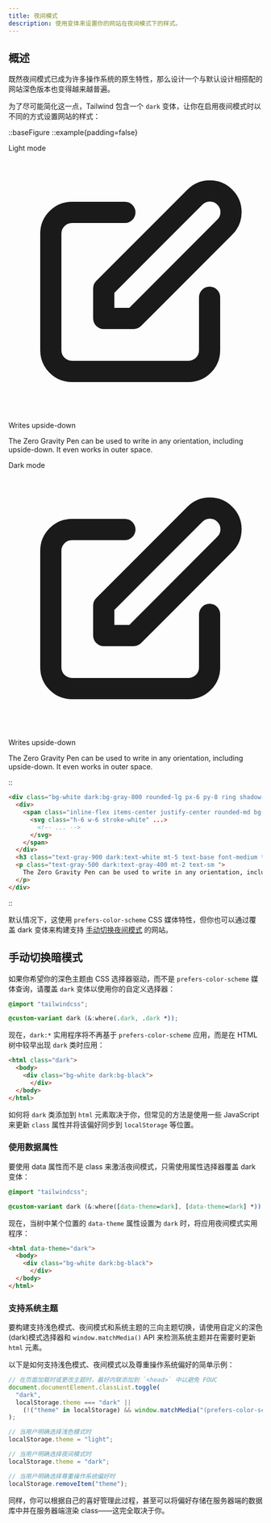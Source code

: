 ```yaml
---
title: 夜间模式
description: 使用变体来设置你的网站在夜间模式下的样式。
---
```


## 概述

既然夜间模式已成为许多操作系统的原生特性，那么设计一个与默认设计相搭配的网站深色版本也变得越来越普遍。

为了尽可能简化这一点，Tailwind 包含一个 `dark` 变体，让你在启用夜间模式时以不同的方式设置网站的样式：

::baseFigure
::example{padding=false}
<div class="grid grid-cols-1 sm:grid-cols-2">
  <div class="p-8 pt-7">
    <p class="mb-2 text-sm font-medium text-gray-500">Light mode</p>
    <div class="rounded-lg bg-white px-6 py-8 shadow-xl ring ring-gray-900/5">
      <div>
        <span class="inline-flex items-center justify-center rounded-md bg-indigo-500 p-2 shadow-lg">
          <svg
            class="h-6 w-6 text-white"
            xmlns="http://www.w3.org/2000/svg"
            fill="none"
            viewBox="0 0 24 24"
            stroke="currentColor"
            aria-hidden="true"
          >
            <path
              stroke-linecap="round"
              stroke-linejoin="round"
              stroke-width="2"
              d="M11 5H6a2 2 0 00-2 2v11a2 2 0 002 2h11a2 2 0 002-2v-5m-1.414-9.414a2 2 0 112.828 2.828L11.828 15H9v-2.828l8.586-8.586z"
            />
          </svg>
        </span>
      </div>
      <p class="mt-5 text-base font-medium tracking-tight text-gray-900">Writes upside-down</p>
      <p class="mt-2 text-sm text-gray-500">
        The Zero Gravity Pen can be used to write in any orientation, including upside-down. It even works in outer space.
      </p>
    </div>
  </div>
  <div class="bg-gray-900 p-8 pt-7">
    <p class="mb-2 text-sm font-medium text-gray-400">Dark mode</p>
    <div class="rounded-lg bg-gray-800 px-6 py-8 shadow-xl ring ring-gray-900/5">
      <div>
        <span class="inline-flex items-center justify-center rounded-md bg-indigo-500 p-2 shadow-lg">
          <svg
            class="h-6 w-6 text-white"
            xmlns="http://www.w3.org/2000/svg"
            fill="none"
            viewBox="0 0 24 24"
            stroke="currentColor"
            aria-hidden="true"
          >
            <path
              stroke-linecap="round"
              stroke-linejoin="round"
              stroke-width="2"
              d="M11 5H6a2 2 0 00-2 2v11a2 2 0 002 2h11a2 2 0 002-2v-5m-1.414-9.414a2 2 0 112.828 2.828L11.828 15H9v-2.828l8.586-8.586z"
            />
          </svg>
        </span>
      </div>
      <p class="mt-5 text-base font-medium tracking-tight text-white">Writes upside-down</p>
      <p class="mt-2 text-sm text-gray-400">
        The Zero Gravity Pen can be used to write in any orientation, including upside-down. It even works in outer space.
      </p>
    </div>
  </div>
</div>
::

```html
<div class="bg-white dark:bg-gray-800 rounded-lg px-6 py-8 ring shadow-xl ring-gray-900/5">
  <div>
    <span class="inline-flex items-center justify-center rounded-md bg-indigo-500 p-2 shadow-lg">
      <svg class="h-6 w-6 stroke-white" ...>
        <!-- ... -->
      </svg>
    </span>
  </div>
  <h3 class="text-gray-900 dark:text-white mt-5 text-base font-medium tracking-tight ">Writes upside-down</h3>
  <p class="text-gray-500 dark:text-gray-400 mt-2 text-sm ">
    The Zero Gravity Pen can be used to write in any orientation, including upside-down. It even works in outer space.
  </p>
</div>
```
::

默认情况下，这使用 `prefers-color-scheme` CSS 媒体特性，但你也可以通过覆盖 dark 变体来构建支持 [手动切换夜间模式](https://tailwindcss.com/docs/dark-mode#toggling-dark-mode-manually) 的网站。

## 手动切换暗模式

如果你希望你的深色主题由 CSS 选择器驱动，而不是 `prefers-color-scheme` 媒体查询，请覆盖 `dark` 变体以使用你的自定义选择器：

```css {3} [app.css]
@import "tailwindcss";

@custom-variant dark (&:where(.dark, .dark *));
```

现在，`dark:*` 实用程序将不再基于 `prefers-color-scheme` 应用，而是在 HTML 树中较早出现 `dark` 类时应用：

```html [HTML]
<html class="dark">
  <body>
    <div class="bg-white dark:bg-black">
      </div>
  </body>
</html>
```

如何将 `dark` 类添加到 `html` 元素取决于你，但常见的方法是使用一些 JavaScript 来更新 `class` 属性并将该偏好同步到 `localStorage` 等位置。

### 使用数据属性

要使用 data 属性而不是 class 来激活夜间模式，只需使用属性选择器覆盖 dark 变体：

```css {3} [CSS]
@import "tailwindcss";

@custom-variant dark (&:where([data-theme=dark], [data-theme=dark] *));
```

现在，当树中某个位置的 `data-theme` 属性设置为 `dark` 时，将应用夜间模式实用程序：

```html [HTML]
<html data-theme="dark">
  <body>
    <div class="bg-white dark:bg-black">
      </div>
  </body>
</html>
```

### 支持系统主题

要构建支持浅色模式、夜间模式和系统主题的三向主题切换，请使用自定义的深色(dark)模式选择器和 `window.matchMedia()` API 来检测系统主题并在需要时更新 `html` 元素。

以下是如何支持浅色模式、夜间模式以及尊重操作系统偏好的简单示例：

```js [JavaScript]
// 在页面加载时或更改主题时，最好内联添加到 `<head>` 中以避免 FOUC
document.documentElement.classList.toggle(
  "dark",
  localStorage.theme === "dark" ||
    (!("theme" in localStorage) && window.matchMedia("(prefers-color-scheme: dark)").matches),
);

// 当用户明确选择浅色模式时
localStorage.theme = "light";

// 当用户明确选择夜间模式时
localStorage.theme = "dark";

// 当用户明确选择尊重操作系统偏好时
localStorage.removeItem("theme");
```

同样，你可以根据自己的喜好管理此过程，甚至可以将偏好存储在服务器端的数据库中并在服务器端渲染 class——这完全取决于你。
